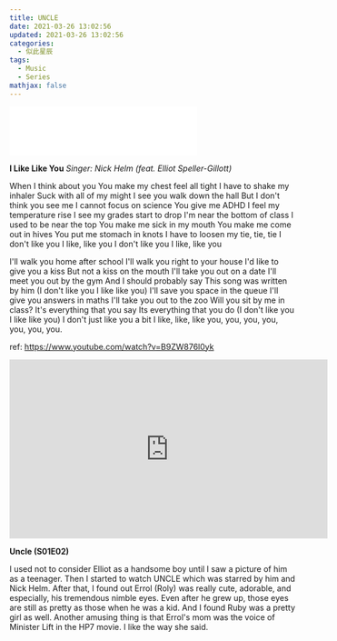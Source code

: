 ```yaml
---
title: UNCLE
date: 2021-03-26 13:02:56
updated: 2021-03-26 13:02:56
categories:
  - 似此星辰
tags:
  - Music
  - Series
mathjax: false
---
```




<iframe frameborder="no" border="0" marginwidth="0" marginheight="0" width=330 height=86 src="//music.163.com/outchain/player?type=2&id=30987073&auto=1&height=66"></iframe>


**I Like Like You**
*Singer: Nick Helm (feat. Elliot Speller-Gillott)*

When I think about you You make my chest feel all tight
I have to shake my inhaler Suck with all of my might
I see you walk down the hall But I don't think you see me
I cannot focus on science You give me ADHD
I feel my temperature rise I see my grades start to drop
I'm near the bottom of class I used to be near the top
You make me sick in my mouth You make me come out in hives
You put me stomach in knots I have to loosen my tie, tie, tie
I don't like you I like, like you
I don't like you I like, like you

I'll walk you home after school I'll walk you right to your house
I'd like to give you a kiss But not a kiss on the mouth
I'll take you out on a date I'll meet you out by the gym
And I should probably say This song was written by him
(I don't like you I like like you)
I'll save you space in the queue I'll give you answers in maths
I'll take you out to the zoo Will you sit by me in class?
It's everything that you say Its everything that you do
(I don't like you I like like you)
I don't just like you a bit I like, like, like you, you, you, you, you, you, you.

ref: https://www.youtube.com/watch?v=B9ZW876l0yk


<iframe width="560" height="315" src="https://www.youtube.com/embed/B9ZW876l0yk" title="YouTube video player" frameborder="0" allow="accelerometer; autoplay; clipboard-write; encrypted-media; gyroscope; picture-in-picture" allowfullscreen></iframe>



**Uncle (S01E02)**

I used not to consider Elliot as a handsome boy until I saw a picture of him as a teenager. Then I started to watch UNCLE which was starred by him and Nick Helm. After that, I found out Errol (Roly) was really cute, adorable, and especially, his tremendous nimble eyes. Even after he grew up, those eyes are still as pretty as those when he was a kid. And I found Ruby was a pretty girl as well. Another amusing thing is that Errol's mom was the voice of Minister Lift in the HP7 movie. I like the way she said.


